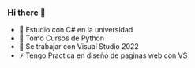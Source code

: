 ### Hi there 👋

- 💬 Estudio con C# en la universidad
- 💬 Tomo Cursos de Python
- 🤔 Se trabajar con Visual Studio 2022
- ⚡ Tengo Practica en diseño de paginas web con VS  
